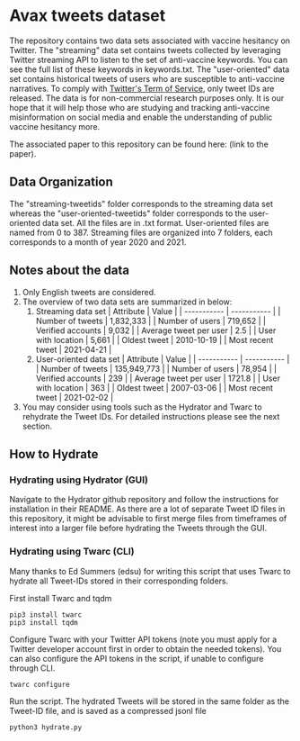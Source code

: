 # Avax tweets dataset
The repository contains two data sets associated with vaccine hesitancy on Twitter. The "streaming" data set contains tweets collected by leveraging Twitter streaming API to listen to the set of anti-vaccine keywords. You can see the full list of these keywords in keywords.txt. The "user-oriented" data set contains historical tweets of users who are susceptible to anti-vaccine narratives. To comply with [Twitter's Term of Service](https://twitter.com/en/tos), only tweet IDs are released. The data is for non-commercial research purposes only. It is our hope that it will help those who are studying and tracking anti-vaccine misinformation on social media and enable the understanding of public vaccine hesitancy more.

The associated paper to this repository can be found here: (link to the paper).

## Data Organization
The "streaming-tweetids" folder corresponds to the streaming data set whereas the "user-oriented-tweetids" folder corresponds to the user-oriented data set. All the files are in .txt format. User-oriented files are named from 0 to 387. Streaming files are organized into 7 folders, each corresponds to a month of year 2020 and 2021.

## Notes about the data
1. Only English tweets are considered.
2. The overview of two data sets are summarized in below:
   1. Streaming data set
        | Attribute      | Value |
        | ----------- | ----------- |
        | Number of tweets      | 1,832,333 |
        | Number of users   | 719,652 |
        | Verified accounts      | 9,032 |
        | Average tweet per user   | 2.5 |
        | User with location      | 5,661 |
        | Oldest tweet   | 2010-10-19 |
        | Most recent tweet   | 2021-04-21 |
    2. User-oriented data set
        | Attribute      | Value |
        | ----------- | ----------- |
        | Number of tweets      | 135,949,773 |
        | Number of users   | 78,954 |
        | Verified accounts      | 239 |
        | Average tweet per user   | 1721.8 |
        | User with location      | 363 |
        | Oldest tweet   | 2007-03-06 |
        | Most recent tweet   | 2021-02-02 |
3. You may consider using tools such as the Hydrator and Twarc to rehydrate the Tweet IDs. For detailed instructions please see the next section.

## How to Hydrate
### Hydrating using Hydrator (GUI)
Navigate to the Hydrator github repository and follow the instructions for installation in their README. As there are a lot of separate Tweet ID files in this repository, it might be advisable to first merge files from timeframes of interest into a larger file before hydrating the Tweets through the GUI.

### Hydrating using Twarc (CLI)
Many thanks to Ed Summers (edsu) for writing this script that uses Twarc to hydrate all Tweet-IDs stored in their corresponding folders.

First install Twarc and tqdm
```
pip3 install twarc
pip3 install tqdm
```

Configure Twarc with your Twitter API tokens (note you must apply for a Twitter developer account first in order to obtain the needed tokens). You can also configure the API tokens in the script, if unable to configure through CLI.
```
twarc configure
```
Run the script. The hydrated Tweets will be stored in the same folder as the Tweet-ID file, and is saved as a compressed jsonl file
```
python3 hydrate.py
```